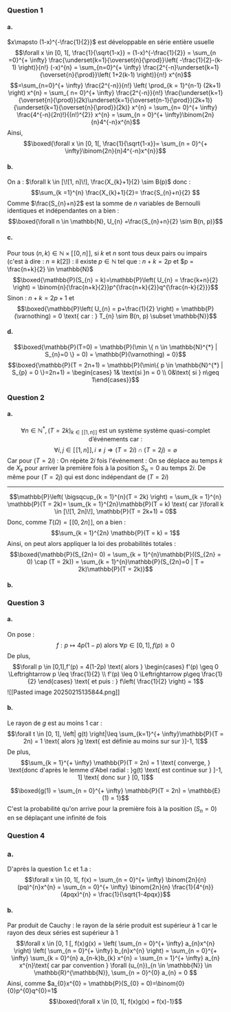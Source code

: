 ### Question 1
#### a.
$x\mapsto (1-x)^{-\frac{1}{2}}$ est développable en série entière usuelle
$$\forall x \in [0, 1[, \frac{1}{\sqrt{1-x}} = (1-x)^{-\frac{1}{2}} = \sum_{n =0}^{+ \infty} \frac{\underset{k=1}{\overset{n}{\prod}}\left( -\frac{1}{2}-(k-1) \right)}{n!} (-x)^{n} = \sum_{n=0}^{+ \infty} \frac{2^{-n}\underset{k=1}{\overset{n}{\prod}}\left( 1+2(k-1) \right)}{n!} x^{n}$$
$$=\sum_{n=0}^{+ \infty} \frac{2^{-n}}{n!} \left( \prod_{k = 1}^{n-1} (2k+1) \right) x^{n} = \sum_{ n= 0}^{+ \infty} \frac{2^{-n}}{n!} \frac{\underset{k=1}{\overset{n}{\prod}}(2k)\underset{k=1}{\overset{n-1}{\prod}}(2k+1)}{\underset{k=1}{\overset{n}{\prod}}(2k)} x^{n} = \sum_{n= 0}^{+ \infty} \frac{4^{-n}(2n)!}{(n!)^{2}} x^{n} = \sum_{n = 0}^{+ \infty}\binom{2n}{n}4^{-n}x^{n}$$
Ainsi, 
$$\boxed{\forall x \in [0, 1[, \frac{1}{\sqrt{1-x}}= \sum_{n = 0}^{+ \infty}\binom{2n}{n}4^{-n}x^{n}}$$

#### b.
On a : $\forall k \in [\![1, n]\!],  \frac{X_{k}+1}{2} \sim B(p)$ donc :
$$\sum_{k =1}^{n} \frac{X_{k}+1}{2}= \frac{S_{n}+n}{2} $$
Comme $\frac{S_{n}+n}2$ est la somme de $n$ variables de Bernoulli identiques et indépendantes on a bien : 
$$\boxed{\forall n \in \mathbb{N}, U_{n} =\frac{S_{n}+n}{2} \sim B(n, p)}$$

#### c.
Pour tous $(n, k) \in \mathbb{N} \times [\![0, n]\!]$, si $k$ et $n$ sont tous deux pairs ou impairs (c'est à dire : $n \equiv k [2]$) : il existe $p \in \mathbb{N}$ tel que : $n+k = 2p$ et $p = \frac{n+k}{2} \in \mathbb{N}$
$$\boxed{\mathbb{P}(S_{n} = k)=\mathbb{P}\left( U_{n} = \frac{k+n}{2} \right) = \binom{n}{\frac{n+k}{2}}p^{\frac{n+k}{2}}q^{\frac{n-k}{2}}}$$
Sinon : $n+k = 2p+1$ et 
$$\boxed{\mathbb{P}\left( U_{n} = p+\frac{1}{2} \right) = \mathbb{P}(\varnothing) = 0 \text{ car : } T_{n} \sim B(n, p) \subset \mathbb{N}}$$

#### d.
$$\boxed{\mathbb{P}(T=0) = \mathbb{P}(\min \{ n \in \mathbb{N}^{*} | S_{n}=0 \} = 0) = \mathbb{P}(\varnothing) = 0}$$
$$\boxed{\mathbb{P}(T = 2n+1) = \mathbb{P}(\min\{  p \in \mathbb{N}^{*} | S_{p} = 0 \}=2n+1) = \begin{cases}
1& \text{si }n =
0 \\
0&\text{ si } n\geq 1\end{cases}}$$

### Question 2
#### a.
$$\forall n \in \mathbb{N}^{*},(T = 2k)_{k \in [\![1, n]\!]} \text{ est un système système quasi-complet d'événements car : }$$
$$\forall i, j \in [\![1, n]\!], i \neq j \Rightarrow (T = 2i) \cap (T = 2j) = \varnothing$$
Car pour $(T = 2i)$ : On répète $2i$ fois l'événement : On se déplace au temps $k$ de $X_{k}$ pour arriver la première fois à la position $S_{n} = 0$ au temps $2i$. 
De même pour $(T = 2j)$ qui est donc indépendant de $(T = 2i)$
___
$$\mathbb{P}\left( \bigsqcup_{k = 1}^{n}(T = 2k) \right) = \sum_{k = 1}^{n} \mathbb{P}(T = 2k)= \sum_{k = 1}^{2n}\mathbb{P}(T = k) \text{ car }\forall k \in [\![1, 2n]\!], \mathbb{P}(T = 2k+1) = 0$$
Donc, comme $T(\Omega) = [\![0, 2n]\!]$, on a bien : 
$$\sum_{k = 1}^{2n} \mathbb{P}(T = k) = 1$$
Ainsi, on peut alors appliquer la loi des probabilités totales :
$$\boxed{\mathbb{P}(S_{2n}= 0) = \sum_{k = 1}^{n}\mathbb{P}((S_{2n} = 0) \cap (T = 2k)) = \sum_{k = 1}^{n}\mathbb{P}(S_{2n}=0 | T = 2k)\mathbb{P}(T = 2k)}$$

#### b.

### Question 3
#### a.
On pose : 
$$f : p \mapsto 4p(1-p) \text{ alors }\forall p \in [0, 1], f(p)\geq 0$$
De plus, 
$$\forall p \in [0,1],f'(p) = 4(1-2p) \text{ alors }  \begin{cases}
f'(p) \geq 0 \Leftrightarrow p \leq \frac{1}{2} \\
f'(p) \leq 0 \Leftrightarrow p\geq \frac{1}{2}
\end{cases} \text{ et puis : } f\left( \frac{1}{2} \right) = 1$$
![[Pasted image 20250215135844.png]]

#### b.
Le rayon de $g$ est au moins $1$ car : 
$$\forall t \in [0, 1], \left| g(t) \right|\leq \sum_{k=1}^{+ \infty}\mathbb{P}(T = 2n) =  1 \text{ alors }g \text{ est définie au moins sur sur }]-1, 1[$$
De plus, 
$$\sum_{k = 1}^{+ \infty} \mathbb{P}(T = 2n) = 1 \text{ converge, } \text{donc d'après le lemme d'Abel radial : }g(t) \text{ est continue sur } ]-1, 1] \text{ donc sur } [0, 1]$$

$$\boxed{g(1) = \sum_{n = 0}^{+ \infty} \mathbb{P}(T = 2n) = \mathbb{E}(1) = 1}$$
C'est la probabilité qu'on arrive pour la première fois à la position $(S_{n} = 0)$ en se déplaçant une infinité de fois

### Question 4
### a.
D'après la question 1.c et 1.a : 
$$\forall x \in [0, 1[, f(x) = \sum_{n = 0}^{+ \infty} \binom{2n}{n}(pq)^{n}x^{n}  = \sum_{n = 0}^{+ \infty} \binom{2n}{n} \frac{1}{4^{n}}(4pqx)^{n} = \frac{1}{\sqrt{1-4pqx}}$$

#### b.
Par produit de Cauchy : le rayon de la série produit est supérieur à $1$ car le rayon des deux séries est supérieur à 1 
$$\forall x \in [0, 1 [, f(x)g(x) = \left( \sum_{n = 0}^{+ \infty} a_{n}x^{n} \right) \left( \sum_{n = 0}^{+ \infty} b_{n}x^{n} \right) = \sum_{n = 0}^{+ \infty} \sum_{k = 0}^{n} a_{n-k}b_{k} x^{n} = \sum_{n = 1}^{+ \infty} a_{n} x^{n}\text{ car par convention } \forall (u_{n})_{n \in \mathbb{N}} \in \mathbb{R}^{\mathbb{N}}, \sum_{n = 0}^{0} a_{n} = 0 $$
Ainsi, comme $a_{0}x^{0} = \mathbb{P}(S_{0} = 0)=\binom{0}{0}p^{0}q^{0}=1$
$$\boxed{\forall x \in [0, 1[, f(x)g(x) = f(x)-1}$$
